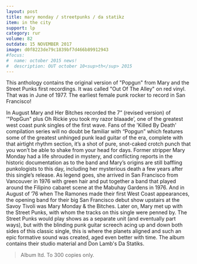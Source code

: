 ```yaml
---
layout: post
title: mary monday / streetpunks / da statikz
item: in the city
support: lp
category: rur
volume: 82
outdate: 15 NOVEMBER 2017
image: d0f8223de79c1839bf7d466b89912943
#focus:
#  name: october 2015 news!
#  description: OUT october 10<sup>th</sup> 2015
---
```


This anthology contains the original version of "Popgun" from Mary and the Street Punks first recordings. It was called "Out Of The Alley" on red vinyl. That was in June of 1977. The earliest female punk rocker to record in San Francisco!

In August Mary and Her Bitches recorded the 7” (revised version) of ‘"PopGun" plus Oh Rickie you took my razor blaaade’, one of the greatest west coast punk singles of the first wave.
Fans of the 'Killed By Death' compilation series will no doubt be familiar with “Popgun” which features some of the greatest unhinged punk lead guitar of the era, complete with that airtight rhythm section, it’s a shot of pure, snot-caked crotch punch that you won’t be able to shake from your head for days.
Former stripper Mary Monday had a life shrouded in mystery, and conflicting reports in the historic documentation as to the band and Mary’s origins are still baffling punkologists to this day, including her mysterious death a few years after this single’s release. As legend goes, she arrived in San Francisco from Vancouver in 1976 with green hair and put together a band that played around the Filipino cabaret scene at the Mabuhay Gardens in 1976. And in August of ’76 when The Ramones made their first West Coast appearances, the opening band for their big San Francisco debut show upstairs at the Savoy Tivoli was Mary Monday & the Bitches. Later on, Mary met up with the Street Punks, with whom the tracks on this single
were penned by. The Street Punks would play shows as a separate unit (and eventually part ways), but with the blinding punk guitar screech acing up and down both sides of this classic single, this is where the planets aligned and such an epic formative sound was created, aged even better with time. The album contains their studio material and Don Lamb's Da Statiks.

> Album ltd. To 300 copies only.
